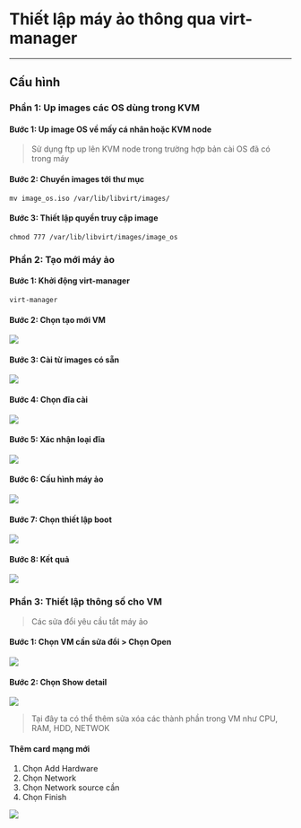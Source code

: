 # Thiết lập máy ảo thông qua virt-manager
---
## Cấu hình
### Phần 1: Up images các OS dùng trong KVM
#### Bước 1: Up image OS về mấy cá nhân hoặc KVM node
> Sử dụng ftp up lên KVM node trong trường hợp bản cài OS đã có trong máy
#### Bước 2: Chuyển images tới thư mục
```
mv image_os.iso /var/lib/libvirt/images/
```
#### Bước 3: Thiết lập quyền truy cập image
```
chmod 777 /var/lib/libvirt/images/image_os
```
### Phần 2: Tạo mới máy ảo
#### Bước 1: Khởi động virt-manager
```
virt-manager
```
#### Bước 2: Chọn tạo mới VM
![](../images/install-kvm-2.png)
#### Bước 3: Cài từ images có sẵn
![](../images/install-kvm-3.png)
#### Bước 4: Chọn đĩa cài
![](../images/install-kvm-4.png)
#### Bước 5: Xác nhận loại đĩa
![](../images/install-kvm-5.png)
#### Bước 6: Cấu hình máy ảo
![](../images/install-kvm-6.png)
#### Bước 7: Chọn thiết lập boot
![](../images/install-kvm-7.png)
#### Bước 8: Kết quả
![](../images/install-kvm-8.png)

### Phần 3: Thiết lập thông số cho VM
> Các sửa đổi yêu cầu tắt máy ảo

#### Bước 1: Chọn VM cần sửa đổi > Chọn Open
![](../images/setup-vm-1.png)
#### Bước 2: Chọn Show detail
![](../images/setup-vm-2.png)

> Tại đây ta có thể thêm sửa xóa các thành phần trong VM như CPU, RAM, HDD, NETWOK

#### Thêm card mạng mới
1. Chọn Add Hardware
2. Chọn Network
3. Chọn Network source cần
4. Chọn Finish

![](../images/setup-vm-3.png)
